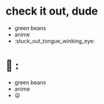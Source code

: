 <h1>check it out, dude</h1>
<ul>
	<li>green beans</li>
	<li>anime</li>
	<li>:stuck_out_tongue_winking_eye:</li>
</ul>

# :japanese_goblin: :
- green beans
- anime
- :stuck_out_tongue_winking_eye:
